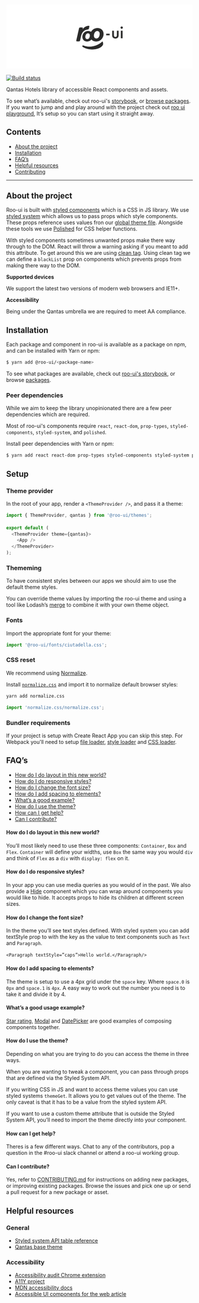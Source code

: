 ![](assets/logo.png)

[![Build status](https://badge.buildkite.com/608d10408e58453caadfdf8baace412e530fefb77614355b37.svg?branch=master)](https://buildkite.com/hooroo/roo-ui?branch=master)

Qantas Hotels library of accessible React components and assets.

To see what’s available, check out roo-ui's [storybook](https://hooroo.github.io/roo-ui), or [browse packages](https://github.com/hooroo/roo-ui/tree/master/packages).
If you want to jump and and play around with the project check out [roo ui playground](https://github.com/hooroo/roo-ui-playground), It’s setup so you can start using it straight away.


## Contents

- [About the project](#about-the-project)
- [Installation](#installation)
- [FAQ’s](#faqs)
- [Helpful resources](#helpful-resources)
- [Contributing](https://github.com/hooroo/roo-ui/blob/master/CONTRIBUTING.md)

---

## About the project
Roo-ui is built with [styled components](https://www.styled-components.com/) which is a CSS in JS library. We use [styled system](https://jxnblk.com/styled-system/) which allows us to pass props which style components. These props reference uses values fron our [global theme file](https://github.com/hooroo/roo-ui/blob/master/packages/themes/src/qantas.js). Alongside these tools we use [Polished](https://github.com/styled-components/polished) for CSS helper functions.

With styled components sometimes unwanted props make there way through to the DOM. React will throw a warning asking if you meant to add this attribute. To get around this we are using [clean tag](https://github.com/jxnblk/styled-system/tree/master/clean-tag). Using clean tag we can define a `blackList` prop on components which prevents props from making there way to the DOM.


**Supported devices**

We support the latest two versions of modern web browsers and IE11+.

**Accessibility**

Being under the Qantas umbrella we are required to meet AA compliance.

## Installation

Each package and component in roo-ui is available as a package on npm, and can be installed with Yarn or npm:

```sh
$ yarn add @roo-ui/<package-name>
```

To see what packages are available, check out [roo-ui's storybook](http://hooroo.github.io/roo-ui/), or browse [packages](./packages).

### Peer dependencies
While we aim to keep the library unopinionated there are a few peer dependencies which are required.

Most of roo-ui's components require `react`, `react-dom`, `prop-types`, `styled-components`, `styled-system`, and `polished`.

Install peer dependencies with Yarn or npm:

```sh
$ yarn add react react-dom prop-types styled-components styled-system polished
```

## Setup

### Theme provider

In the root of your app, render a `<ThemeProvider />`, and pass it a theme:

```js
import { ThemeProvider, qantas } from '@roo-ui/themes';

export default (
  <ThemeProvider theme={qantas}>
    <App />
  </ThemeProvider>
);
```

### Thememing
To have consistent styles between our apps we should aim to use the default theme styles.

You can override theme values by importing the roo-ui theme and using a tool like Lodash’s [merge](https://lodash.com/docs/4.17.10#merge) to combine it with your own theme object.


### Fonts

Import the appropriate font for your theme:

```js
import '@roo-ui/fonts/ciutadella.css';
```

### CSS reset
We recommend using [Normalize](http://necolas.github.io/normalize.css/).


Install [`normalize.css`](http://necolas.github.io/normalize.css) and import it to normalize default browser styles:

```sh
yarn add normalize.css
```

```js
import 'normalize.css/normalize.css';
```

### Bundler requirements
If your project is setup with Create React App you can skip this step. For Webpack you'll need to setup [file loader](https://github.com/webpack-contrib/file-loader), [style loader](https://github.com/webpack-contrib/style-loader) and [CSS loader](https://github.com/webpack-contrib/css-loader).


## FAQ’s

- [How do I do layout in this new world?](#how-do-i-do-layout-in-this-new-world)
- [How do I do responsive styles?](#how-do-i-do-layout-in-this-new-world)
- [How do I change the font size?](#how-do-i-do-layout-in-this-new-world)
- [How do I add spacing to elements?](#how-do-i-add-spacing-to-elements)
- [What’s a good example?](#whats-a-good-usage-example)
- [How do I use the theme?](#how-do-i-use-the-theme)
- [How can I get help?](#how-can-i-get-help)
- [Can I contribute?](#can-i-contribute)

#### How do I do layout in this new world?
You’ll most likely need to use these three components: `Container`, `Box` and `Flex`.
`Container` will define your widths, use `Box` the same way you would `div` and think of `Flex` as a `div` with `display: flex` on it.

#### How do I do responsive styles?
In your app you can use media queries as you would of in the past.
We also provide a [Hide](https://github.com/hooroo/roo-ui/blob/master/packages/components/src/Hide/Hide.js) component which you can wrap around components you would like to hide. It accepts props to hide its children at different screen sizes.

#### How do I change the font size?
In the theme you’ll see text styles defined. With styled system you can add textStyle prop to with the key as the value to text components such as `Text` and `Paragraph`.

`<Paragraph textStyle=”caps”>Hello world.</Paragraph/>`

#### How do I add spacing to elements?
The theme is setup to use a 4px grid under the `space` key. Where `space.0` is `0px` and `space.1` is `4px`. A easy way to work out the number you need is to take it and divide it by 4.

#### What’s a good usage example?
[Star rating](https://github.com/hooroo/roo-ui/blob/master/packages/components/src/StarRating/StarRating.js),  [Modal](https://github.com/hooroo/roo-ui/tree/master/packages/components/src/Modal) and [DatePicker](https://github.com/hooroo/roo-ui/tree/master/packages/components/src/DatePicker) are good examples of composing components together.

#### How do I use the theme?
Depending on what you are trying to do you can access the theme in three ways.

When you are wanting to tweak a component, you can pass through props that are defined via the Styled System API.

If you writing CSS in JS and want to access theme values you can use styled systems `themeGet`. It allows you to get values out of the theme. The only caveat is that it has to be a value from the styled system API.

If you want to use a custom theme attribute that is outside the Styled System API, you’ll need to import the theme directly into your component.

#### How can I get help?
Theres is a few different ways. Chat to any of the contributors, pop a question in the #roo-ui slack channel or attend a roo-ui working group.

#### Can I contribute?
Yes, refer to [CONTRIBUTING.md](./CONTRIBUTING.md) for instructions on adding new packages, or improving existing packages. Browse the issues and pick one up or send a pull request for a new package or asset.

## Helpful resources

### General
- [Styled system API table reference](http://jxnblk.com/styled-system/table/)
- [Qantas base theme](https://github.com/hooroo/roo-ui/blob/master/packages/themes/src/qantas.js)


### Accessibility

- [Accessibility audit Chrome extension](https://chrome.google.com/webstore/detail/accessibility-developer-t/fpkknkljclfencbdbgkenhalefipecmb)
- [A11Y project](https://a11yproject.com)
- [MDN accessibility docs](https://developer.mozilla.org/en-US/docs/Web/Accessibility)
- [Accessible UI components for the web article](https://medium.com/@addyosmani/accessible-ui-components-for-the-web-39e727101a67)

